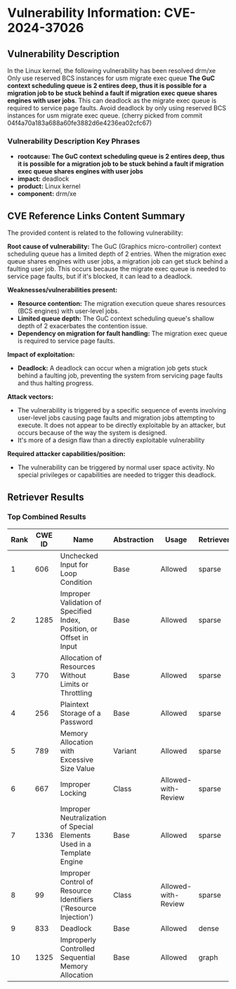 # Vulnerability Information: CVE-2024-37026

## Vulnerability Description
In the Linux kernel, the following vulnerability has been resolved drm/xe Only use reserved BCS instances for usm migrate exec queue **The GuC context scheduling queue is 2 entires deep, thus it is possible for a migration job to be stuck behind a fault if migration exec queue shares engines with user jobs**. This can deadlock as the migrate exec queue is required to service page faults. Avoid deadlock by only using reserved BCS instances for usm migrate exec queue. (cherry picked from commit 04f4a70a183a688a60fe3882d6e4236ea02cfc67)

### Vulnerability Description Key Phrases
- **rootcause:** **The GuC context scheduling queue is 2 entires deep, thus it is possible for a migration job to be stuck behind a fault if migration exec queue shares engines with user jobs**
- **impact:** deadlock
- **product:** Linux kernel
- **component:** drm/xe

## CVE Reference Links Content Summary
The provided content is related to the following vulnerability:

**Root cause of vulnerability:**
The GuC (Graphics micro-controller) context scheduling queue has a limited depth of 2 entries. When the migration exec queue shares engines with user jobs, a migration job can get stuck behind a faulting user job. This occurs because the migrate exec queue is needed to service page faults, but if it's blocked, it can lead to a deadlock.

**Weaknesses/vulnerabilities present:**
- **Resource contention:** The migration execution queue shares resources (BCS engines) with user-level jobs.
- **Limited queue depth:** The GuC context scheduling queue's shallow depth of 2 exacerbates the contention issue.
- **Dependency on migration for fault handling:** The migration exec queue is required to service page faults.

**Impact of exploitation:**
- **Deadlock:** A deadlock can occur when a migration job gets stuck behind a faulting job, preventing the system from servicing page faults and thus halting progress.

**Attack vectors:**
- The vulnerability is triggered by a specific sequence of events involving user-level jobs causing page faults and migration jobs attempting to execute. It does not appear to be directly exploitable by an attacker, but occurs because of the way the system is designed.
- It's more of a design flaw than a directly exploitable vulnerability

**Required attacker capabilities/position:**
- The vulnerability can be triggered by normal user space activity. No special privileges or capabilities are needed to trigger this deadlock.

## Retriever Results

### Top Combined Results

| Rank | CWE ID | Name | Abstraction | Usage  | Retrievers | Individual Scores |
|------|--------|------|-------------|-------|------------|-------------------|
| 1 | 606 | Unchecked Input for Loop Condition | Base | Allowed | sparse | 0.539 |
| 2 | 1285 | Improper Validation of Specified Index, Position, or Offset in Input | Base | Allowed | sparse | 0.465 |
| 3 | 770 | Allocation of Resources Without Limits or Throttling | Base | Allowed | sparse | 0.457 |
| 4 | 256 | Plaintext Storage of a Password | Base | Allowed | sparse | 0.456 |
| 5 | 789 | Memory Allocation with Excessive Size Value | Variant | Allowed | sparse | 0.455 |
| 6 | 667 | Improper Locking | Class | Allowed-with-Review | sparse | 0.438 |
| 7 | 1336 | Improper Neutralization of Special Elements Used in a Template Engine | Base | Allowed | sparse | 0.434 |
| 8 | 99 | Improper Control of Resource Identifiers ('Resource Injection') | Class | Allowed-with-Review | sparse | 0.433 |
| 9 | 833 | Deadlock | Base | Allowed | dense | 0.551 |
| 10 | 1325 | Improperly Controlled Sequential Memory Allocation | Base | Allowed | graph | 0.003 |

